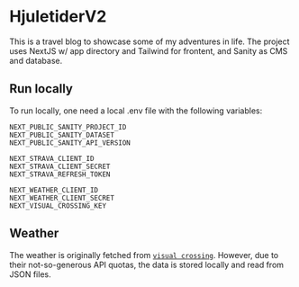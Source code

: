 # HjuletiderV2

This is a travel blog to showcase some of my adventures in life. The project uses NextJS w/ app directory and Tailwind for frontent, and Sanity as CMS and database.

## Run locally

To run locally, one need a local .env file with the following variables:

```
NEXT_PUBLIC_SANITY_PROJECT_ID
NEXT_PUBLIC_SANITY_DATASET
NEXT_PUBLIC_SANITY_API_VERSION

NEXT_STRAVA_CLIENT_ID
NEXT_STRAVA_CLIENT_SECRET
NEXT_STRAVA_REFRESH_TOKEN

NEXT_WEATHER_CLIENT_ID
NEXT_WEATHER_CLIENT_SECRET
NEXT_VISUAL_CROSSING_KEY

```

## Weather

The weather is originally fetched from [`visual crossing`](https://www.visualcrossing.com/). However, due to their not-so-generous API quotas, the data is stored locally and read from JSON files.
